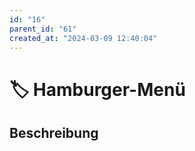 ```yaml
---
id: "16"
parent_id: "61"
created_at: "2024-03-09 12:40:04"
---
```


# 🏷️ Hamburger-Menü

## Beschreibung

